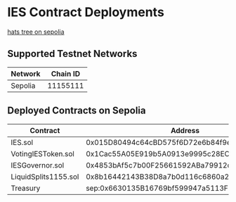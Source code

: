 # IES Contract Deployments

[hats tree on sepolia](https://app.hatsprotocol.xyz/trees/11155111/614)

<!--
## Supported Mainnet Networks

| Network         | Chain ID |
| --------------- | -------- |
| Mainnet         | 1        |
| Optimism        | 10       |
| Fantom          | 250      |
| Celo            | 42220    |
| Arbitrum        | 42161    |
| Base            | 8453     |
| Polygon         | 137      |
| Avalanche       | 43114    |
| Scroll          | 534352   |
-->

## Supported Testnet Networks

| Network | Chain ID |
| ------- | -------- |
| Sepolia | 11155111 |

## Deployed Contracts on Sepolia

<table>
<thead>
    <tr>
        <th>Contract</th>
        <th>Address</th>
    </tr>
</thead>
<tbody>
    <tr>
        <td>IES.sol</td>
        <td>0x015D80494c64cBD575f6D72e6b84f9e17b24bca3</td>
    </tr>
    <tr>
        <td>VotingIESToken.sol</td>
        <td>0x1Cac55A05E919b5A0913e9995c28EC7Ec1aEEdD0</td>
    </tr>
    <tr>
        <td>IESGovernor.sol</td>
        <td>0x4853bAf5c7b00F25661592ABa79912cd178042c1</td>
    </tr>
    <tr>
        <td>LiquidSplits1155.sol</td>
        <td>0x8b16442143B38D8a7b0d116c6860a241Abf98788</td>
    </tr>
    <tr>
        <td>Treasury</td>
        <td>sep:0x6630135B16769bf599947a5113F617be4feC781b</td>
    </tr>
</tbody>
</table>
